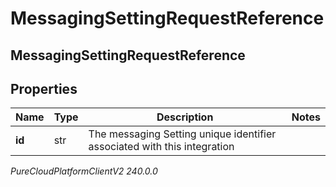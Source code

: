 # MessagingSettingRequestReference

## MessagingSettingRequestReference

## Properties

|Name | Type | Description | Notes|
|------------ | ------------- | ------------- | -------------|
| **id** | str | The messaging Setting unique identifier associated with this integration | |



_PureCloudPlatformClientV2 240.0.0_
